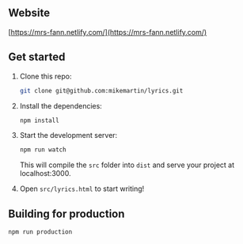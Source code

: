 ## Website
[https://mrs-fann.netlify.com/](https://mrs-fann.netlify.com/)

## Get started

1. Clone this repo:

    ```bash
    git clone git@github.com:mikemartin/lyrics.git
    ```

2. Install the dependencies:

    ```bash
    npm install
    ```

3. Start the development server:

    ```bash
    npm run watch
    ```

    This will compile the `src` folder into `dist` and serve your project at localhost:3000.

4. Open `src/lyrics.html` to start writing!

## Building for production

```bash
npm run production
```
